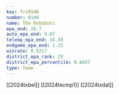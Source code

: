 ```yaml
---
key: frc9140
number: 9140
name: The Robobots
epa_end: 26.7
auto_epa_end: 9.07
teleop_epa_end: 16.38
endgame_epa_end: 1.25
winrate: 0.5217
district_epa_rank: 29
district_epa_percentile: 0.8457
type: Team
---
```

[[2024txbel]]
[[2024txcmp1]]
[[2024txdal]]
